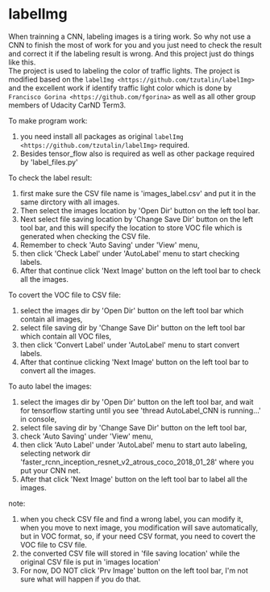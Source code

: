 # labelImg


When trainning a CNN, labeling images is a tiring work. 
So why not use a CNN to finish the most of work for you and you just need to check the result and correct it if the labeling result is wrong. 
And this project just do things like this.  
The project is used to labeling the color of traffic lights.
The project is modified based on the `labelImg <https://github.com/tzutalin/labelImg>` and 
the excellent work if identify traffic light color which is done by `Francisco Gorina <https://github.com/fgorina>` as well as all other group members of Udacity CarND Term3.

To make program work:
1. you need install all packages as original `labelImg <https://github.com/tzutalin/labelImg>` required. 
2. Besides tensor_flow also is required as well as other package required by 'label_files.py'

To check the label result:
1. first make sure the CSV file name is 'images_label.csv' and put it in the same dirctory with all images. 
2. Then select the images location by 'Open Dir' button on the left tool bar. 
3. Next select file saving location by 'Change Save Dir' button on the left tool bar, 
and this will specify the location to store VOC file which is generated when checking the CSV file.
4. Remember to check 'Auto Saving' under 'View' menu, 
5. then click 'Check Label' under 'AutoLabel' menu to start checking labels. 
6. After that continue click 'Next Image' button on the left tool bar to check all the images.

To covert the VOC file to CSV file:
1. select the images dir by 'Open Dir' button on the left tool bar which contain all images, 
2. select file saving dir by 'Change Save Dir' button on the left tool bar which contain all VOC files, 
3. then click 'Convert Label' under 'AutoLabel' menu to start convert labels. 
4. After that continue clicking 'Next Image' button on the left tool bar to convert all the images.

To auto label the images:
1. select the images dir by 'Open Dir' button on the left tool bar, and wait for tensorflow starting until you see 'thread AutoLabel_CNN is running...' in console,
2. select file saving dir by 'Change Save Dir' button on the left tool bar, 
3. check 'Auto Saving' under 'View' menu, 
4. then click 'Auto Label' under 'AutoLabel' menu to start auto labeling, 
selecting network dir 'faster_rcnn_inception_resnet_v2_atrous_coco_2018_01_28' where you put your CNN net. 
5. After that click 'Next Image' button on the left tool bar to label all the images.

note:
1. when you check CSV file and find a wrong label, you can modify it, 
when you move to next image, you modification will save automatically, 
but in VOC format, so, if your need CSV format, you need to covert the VOC file to CSV file. 
2. the converted CSV file will stored in 'file saving location' while the original CSV file is put in 'images location'
3. For now, DO NOT click 'Prv Image' button on the left tool bar, I'm not sure what will happen if you do that.

